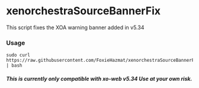 # xenorchestraSourceBannerFix

This script fixes the XOA warning banner added in v5.34


### Usage
```
sudo curl https://raw.githubusercontent.com/FoxieHazmat/xenorchestraSourceBannerFix/master/xenorchestraSourceBannerFix.sh | bash
```
##### This is currently only compatible with xo-web v5.34 Use at your own risk.
